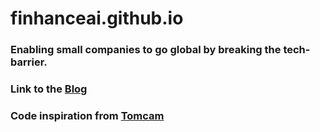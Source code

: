 # finhanceai.github.io

### Enabling small companies to go global by breaking the tech-barrier.

### Link to the [Blog](/blog/Blog.md)

### Code inspiration from [Tomcam](https://tomcam.github.io/least-github-pages/markdown-links.html)